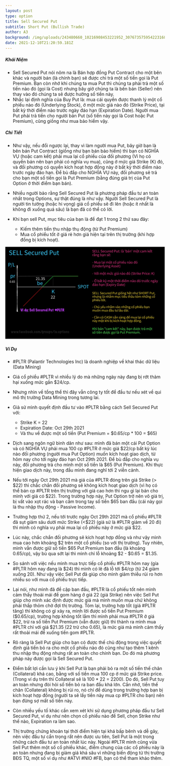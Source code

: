 ```yaml
---
layout: post
type: option
title: Sell Secured Put
subtitle: Short Put (Bullish Trade)
author: A3
background: /img/uploads/243480660_10216908453221952_3076735759542231685_n.jpeg
date: 2021-12-10T21:20:59.181Z
---
```

##### Khái Niệm

* Sell Secured Put nói nôm na là Bán hợp đồng Put Contract cho một bên khác và người bán (là chính bạn) sẽ được chi trả một số tiền gọi là Put Premium.
  Bạn còn nhớ khi chúng ta mua Put thì chúng ta phải trả một số tiền nào đó (gọi là Cost) nhưng bây giờ chúng ta là bên bán (Seller) nên thay vào đó chúng ta sẽ được hưởng số tiền này.
* Nhắc lại định nghĩa của Buy Put là: mua cái quyền được thanh lý một cổ phiếu nào đó (Underlying Stock), ở một mức giá nào đó (Strike Price), tại bất kỳ thời điểm nào trước ngày đáo hạn (Expiration Date). Người mua Put phải trả tiền cho người bán Put (số tiền này gọi là Cost hoặc Put Premium), cũng giống như mua bảo hiểm vậy.

##### Chi Tiết

* Như vậy, nếu đổi ngược lại, thay vì làm người mua Put, bây giờ bạn là bên bán Put Contract (giống như bạn bán bảo hiểm) thì bạn có NGHĨA VỤ (hoặc cam kết) phải mua lại cổ phiếu của đối phương (Vì họ có quyền bán nên bạn phải có nghĩa vụ mua), cũng ở mức giá Strike (K) đó, và đối phương có quyền kích hoạt hợp đồng này ở bất kỳ thời điểm nào trước ngày đáo hạn. Để bù đắp cho NGHĨA VỤ này, đối phương sẽ trả cho bạn một số tiền gọi là Put Premium (bằng đúng giá trị của Put Option ở thời điểm bạn bán).
* Nhiều người bảo rằng Sell Secured Put là phương pháp đầu tư an toàn nhất trong Options, sự thật đúng là như vậy. Người Sell Secured Put là người tin tưởng (hoặc hi vọng) giá cổ phiếu sẽ đi lên (hoặc ít nhất là không đi xuống quá sâu) là bạn đã có thể có lời.
* Khi bạn sell Put, mục tiêu của bạn là để đạt 1 trong 2 thứ sau đây:

  * Kiếm thêm tiền thu nhập thụ động (từ Put Premium)
  * Mua cổ phiểu tốt ở giá rẻ hơn giá hiện tại trên thị trường (khi hợp đồng bị kích hoạt).

![Sell Secured Put](/img/uploads/243480660_10216908453221952_3076735759542231685_n.jpeg "Sell Secured Put")

##### Ví Dụ

* \#PLTR (Palantir Technologies Inc) là doanh nghiệp về khai thác dữ liệu (Data Mining)
* Giá cổ phiểu #PLTR vì nhiều lý do mà những ngày này đang bị rớt thảm hại xuống mức gần $24/cp.
* Nhưng nhìn về tổng thể thì đây vẫn công ty tốt để đầu tư nếu xét về qui mô thị trường Data Mining trong tương lai.
* Giả sử mình quyết định đầu tư vào #PLTR bằng cách Sell Secured Put với:

  * Strike K = 22
  * Expiration Date: Oct 29th 2021
  * Và thu về được một số tiền (Put Premium = $0.65/cp * 100 = $65)
* Dịch sang ngôn ngữ bình dân như sau: mình đã bán một cái Put Option và có NGHĨA VỤ phải mua 100 cp #PLTR ở mức giá $22/cp bất kỳ lúc nào đối phương (người mua Put Option) muốn kích hoạt giao dịch, từ hôm nay cho tới ngày đáo hạn Oct 29th 2021. Để bù đắp cho nghĩa vụ này, đối phương trả cho mình một số tiền là $65 (Put Premium).
  Khi thực hiện giao dịch này, trong đầu mình đang nghĩ tới 2 viễn cảnh.
* Nếu tới ngày Oct 29th 2021 mà giá của #PLTR đóng trên giá Strike (> $22) thì chắc chắn đối phương sẽ không kích hoạt giao dịch (vì họ có thể bán cp #PLTR trên thị trường với giá cao hơn thì ngu gì lại bán cho mình với giá có $22). Trong trường hợp này, Put Option trở nên vô giá trị, bị vất vào xọt rác và bạn cầm trong tay số tiền $65 ban đầu (cái này gọi là thu nhập thụ động - Passive Income).
* Trường hợp thứ 2, nếu tới trước ngày Oct 29th 2021 mà cổ phiếu #PLTR đã sụt giảm sâu dưới mức Strike (<$22) (giả sử là #PLTR giảm về 20 đi) thì mình có nghĩa vụ phải mua lại cổ phiếu này ở mức giá $22.
* Lúc này, chắc chắn đối phương sẽ kích hoạt hợp đồng và như vậy mình mua cao hơn khoảng $2 trên một cổ phiếu (so với thị trường). Tuy nhiên, mình vẫn được giữ số tiền $65 Put Premium ban đầu (là khoảng 0.65/cp), vậy bù qua sớt lại thì mình chỉ lỗ khoảng $2 - $0.65 = $1.35.
* So sánh với việc nếu mình mua trực tiếp cổ phiếu #PLTR hôm nay (gía #PLTR hôm nay đang là $24) thì mình có lẽ đã lỗ tới $4/cp (từ 24 giảm xuống 20).
  Như vậy việc Sell Put đã giúp cho mình giảm thiểu rủi ro hơn nhiều so với mua cổ phiếu trực tiếp.
* Lại nói, như mình đã đề cập ban đầu, #PLTR là cổ phiếu tốt nên mình cảm thấy thoải mái để gom hàng ở giá 22 (giá Strike) nên việc Sell Put giúp cho mình xác định được mức giá mà mình muốn mua chứ không phải thấp thỏm chờ đợi thị trường.
  Tóm lại, trường hợp tốt (giá #PLTR tăng) thì không có gì xảy ra, mình lời được số tiền Put Premium ($0.65/cp), trường hợp không tốt lắm thì mình phải mua #PLTR ở giá $22, trừ ra số tiền Put Premium (vẫn được giữ) thì thành ra mình mua #PLTR chỉ với giá $21.35 (22 trừ cho 0.65), là mức giá mà mình cảm thấy rất thoải mái để xuống tiền gom #PLTR.
* Rõ ràng là Sell Put giúp cho bạn có được thế chủ động trong việc quyết định giá tiền bỏ ra cho một cổ phiếu nào đó cũng như tạo thêm 1 kênh thu nhập thụ động nhưng rất an toàn cho chính bạn. Do đó mà phương pháp này được gọi là Sell Secured Put.
* Điểm bất lợi cần lưu ý khi Sell Put là bạn phải bỏ ra một số tiền thế chân (Collateral) khá cao, bằng với số tiền mua 100 cp ở mức giá Strike price. (Trong ví dụ trên thì Collateral sẽ là 100 * 22 = 2200). Do đó, Sell Put tuy an toàn nhưng đòi hỏi số tiền bỏ ra ban đầu khá lớn. Cần nhớ, tiền thế chân (Collateral) không bị rủi ro, nó chỉ để dùng trong trường hợp bạn bị kích hoạt hợp đồng (người ta sẽ lấy tiền này mua cp #PLTR cho bạn) nên bạn đừng sợ mất số tiền này.
* Còn nhiều yếu tố khác cần xem xét khi sử dụng phương pháp đầu tư Sell Secured Put, ví dụ như nên chọn cổ phiếu nào để Sell, chọn Strike như thế nào, Expiration ra làm sao.
* Thị trường chứng khoán tại thời điểm hiện tại khá bấp bênh và dễ gãy, nên việc đầu tư cẩn trọng rất nên được ưu tiên, Sell Put là một trong những cách đầu tư an toàn nhất lúc này. Ngoài #PLTR mình cũng vừa Sell Put thêm một số cổ phiếu khác, điểm chung của các cổ phiếu này là an toàn nhưng đang bị giảm giá khá sâu vì những biến động từ thị trường BĐS TQ, một số ví dụ như #ATVI #NIO #FB, bạn có thể tham khảo thêm.